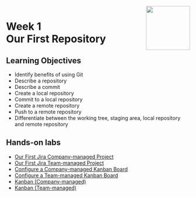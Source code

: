 <a href="../">
  <img src="/img/Version_Control_with_Git_logo.avif" width="120" align="right">
</a>

# Week 1 <br> Our First Repository

## Learning Objectives
- Identify benefits of using Git
- Describe a repository
- Describe a commit
- Create a local repository
- Commit to a local repository
- Create a remote repository
- Push to a remote repository
- Differentiate between the working tree, staging area, local repository and remote repository

## Hands-on labs
- [Our First Jira Company-managed Project](./lab1_02_first_jira_company_managed.pdf)
- [Our First Jira Team-managed Project](./lab1_02a_first_jira_team_managed.pdf)
- [Configure a Company-managed Kanban Board](./lab1_03_configure_board.pdf)
- [Configure a Team-managed Kanban Board](./lab1_03a_configure_board_team_managed.pdf)
- [Kanban (Company-managed)](./lab1_05_kanban.pdf)
- [Kanban (Team-managed)](./lab1_05a_kanban_team_managed.pdf)

